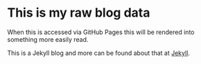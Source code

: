 # This is my raw blog data

When this is accessed via GitHub Pages this will be rendered into something more easily read.

This is a Jekyll blog and more can be found about that at [Jekyll](https://jekyllrb.com/).



